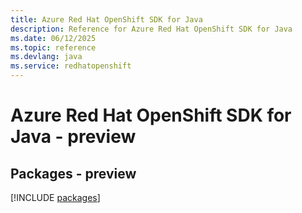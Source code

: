 ```yaml
---
title: Azure Red Hat OpenShift SDK for Java
description: Reference for Azure Red Hat OpenShift SDK for Java
ms.date: 06/12/2025
ms.topic: reference
ms.devlang: java
ms.service: redhatopenshift
---
```

# Azure Red Hat OpenShift SDK for Java - preview
## Packages - preview
[!INCLUDE [packages](red-hat-openshift-index.md)]